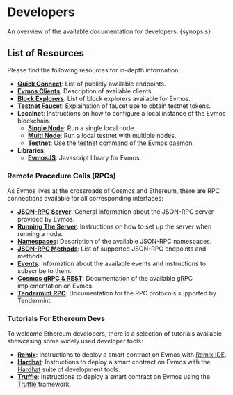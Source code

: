 <!--
order: 1
-->

# Developers

An overview of the available documentation for developers. {synopsis}

## List of Resources

Please find the following resources for in-depth information:

- **[Quick Connect](./connect.md)**: List of publicly available endpoints.
- **[Evmos Clients](./clients.md)**: Description of available clients.
- **[Block Explorers](./explorers.md)**: List of block explorers available for Evmos.
- **[Testnet Faucet](./faucet.md)**: Explaination of faucet use to obtain testnet tokens.
- **Localnet**: Instructions on how to configure a local instance of the Evmos blockchain.
  - **[Single Node](./localnet/single_node.md)**: Run a single local node.
  - **[Multi Node](./localnet/multi_node.md)**: Run a local testnet with multiple nodes.
  - **[Testnet](./localnet/testnet_cmd.md)**: Use the testnet command of the Evmos daemon.
- **Libraries**: 
  - **[EvmosJS](./libraries/evmosjs.md)**: Javascript library for Evmos.

### Remote Procedure Calls (RPCs)

As Evmos lives at the crossroads of Cosmos and Ethereum, there are RPC connections available for all corresponding interfaces:
  - **[JSON-RPC Server](./json-rpc/server.md)**: General information about the JSON-RPC server provided by Evmos.
  - **[Running The Server](./json-rpc/running_server.md)**: Instructions on how to set up the server when running a node.
  - **[Namespaces](./json-rpc/namespaces.md)**: Description of the available JSON-RPC namespaces.
  - **[JSON-RPC Methods](./json-rpc/endpoints.md)**: List of supported JSON-RPC endpoints and methods.
  - **[Events](./json-rpc/events.md)**: Information about the available events and instructions to subscribe to them.
  - **[Cosmos gRPC & REST](https://api.evmos.dev/)**: Documentation of the available gRPC implementation on Evmos.
  - **[Tendermint RPC](https://docs.tendermint.com/v0.34/rpc/)**: Documentation for the RPC protocols supported by Tendermint.

### Tutorials For Ethereum Devs

To welcome Ethereum developers, there is a selection of tutorials available showcasing some widely used developer tools:
  - **[Remix](./tools/remix.md)**: Instructions to deploy a smart contract on Evmos with [Remix IDE](http://remix.ethereum.org/).
  - **[Hardhat](./tools/hardhat.md)**: Instructions to deploy a smart contract on Evmos with the [Hardhat](https://hardhat.org/) suite of development tools.
  - **[Truffle](./tools/truffle.md)**: Instructions to deploy a smart contract on Evmos using the [Truffle](https://www.trufflesuite.com/truffle) framework.